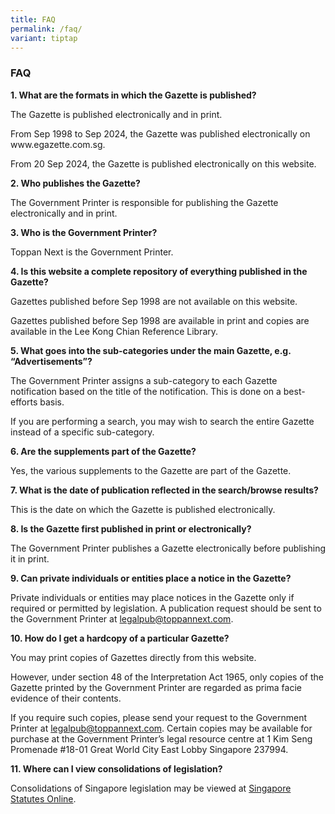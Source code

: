 ```yaml
---
title: FAQ
permalink: /faq/
variant: tiptap
---
```

<h3><strong>FAQ</strong></h3>
<p><strong>1. What are the formats in which the Gazette is published?</strong>
</p>
<p>The Gazette is published electronically and in print.</p>
<p>From Sep 1998 to Sep 2024, the Gazette was published electronically on
www.egazette.com.sg.</p>
<p>From 20 Sep 2024, the Gazette is published electronically on this website.</p>
<p><strong>2. Who publishes the Gazette?</strong>
</p>
<p>The Government Printer is responsible for publishing the Gazette electronically
and in print.</p>
<p><strong>3. Who is the Government Printer?</strong>
</p>
<p>Toppan Next is the Government Printer.</p>
<p><strong>4. Is this website a complete repository of everything published in the Gazette?</strong>
</p>
<p>Gazettes published before Sep 1998 are not available on this website.</p>
<p>Gazettes published before Sep 1998 are available in print and copies are
available in the Lee Kong Chian Reference Library.</p>
<p><strong>5. What goes into the sub-categories under the main Gazette, e.g. “Advertisements”?</strong>
</p>
<p>The Government Printer assigns a sub-category to each Gazette notification
based on the title of the notification. This is done on a best-efforts
basis.</p>
<p>If you are performing a search, you may wish to search the entire Gazette
instead of a specific sub-category.</p>
<p><strong>6. Are the supplements part of the Gazette?</strong>
</p>
<p>Yes, the various supplements to the Gazette are part of the Gazette.</p>
<p><strong>7. What is the date of publication reflected in the search/browse results?</strong>
</p>
<p>This is the date on which the Gazette is published electronically.</p>
<p><strong>8. Is the Gazette first published in print or electronically?</strong>
</p>
<p>The Government Printer publishes a Gazette electronically before publishing
it in print.</p>
<p><strong>9. Can private individuals or entities place a notice in the Gazette?</strong>
</p>
<p>Private individuals or entities may place notices in the Gazette only
if required or permitted by legislation. A publication request should be
sent to the Government Printer at&nbsp;<a href="mailto:legalpub@toppannext.com" rel="noopener noreferrer nofollow" target="_blank">legalpub@toppannext.com</a>.</p>
<p><strong>10. How do I get a hardcopy of a particular Gazette?</strong>
</p>
<p>You may print copies of Gazettes directly from this website.</p>
<p>However, under section 48 of the Interpretation Act 1965, only copies
of the Gazette printed by the Government Printer are regarded as prima
facie evidence of their contents.</p>
<p>If you require such copies, please send your request to the Government
Printer at&nbsp;<a href="mailto:legalpub@toppannext.com" rel="noopener noreferrer nofollow" target="_blank">legalpub@toppannext.com</a>.
Certain copies may be available for purchase at the Government Printer’s
legal resource centre at 1 Kim Seng Promenade #18-01 Great World City East
Lobby Singapore 237994.</p>
<p><strong>11. Where can I view consolidations of legislation?</strong>
</p>
<p>Consolidations of Singapore legislation may be viewed at&nbsp;<a href="https://sso.agc.gov.sg/" rel="noopener nofollow" target="_blank">Singapore Statutes Online</a>.</p>
<p></p>